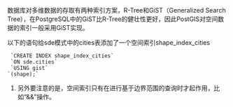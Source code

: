 数据库对多维数据的存取有两种索引方案，R-Tree和GiST（Generalized Search Tree），在PostgreSQL中的GiST比R-Tree的健壮性更好，因此PostGIS对空间数据的索引一般采用GiST实现。



以下的语句给sde模式中的cities表添加了一个空间索引shape_index_cities



```
 `CREATE INDEX shape_index_cities`
 `ON sde.cities`
 `USING gist`
`(shape);`

```



1. 另外要注意的是，空间索引只有在进行基于边界范围的查询时才起作用，比如“&&”操作。